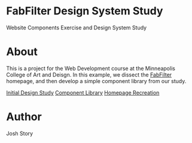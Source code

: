 # FabFilter Design System Study
Website Components Exercise and Design System Study

# About
This is a project for the Web Development course at the Minneapolis College of Art and Deisgn. In this example, we dissect the <a href="https:fabfilter.com">FabFilter</a> homepage, and then develop a simple component library from our study.

<a href="https://jlstory.github.io/components/assets/index.html">Initial Design Study</a>
<a href="https://jlstory.github.io/components/components/index.html">Component Library</a>
<a href="https://jlstory.github.io/components/index.html">Homepage Recreation</a>

# Author 
Josh Story
